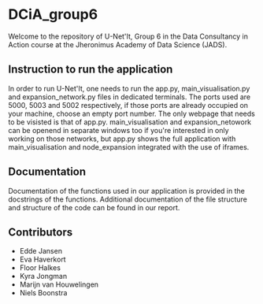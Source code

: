 # DCiA_group6

Welcome to the repository of U-Net'It, Group 6 in the Data Consultancy in Action course at the Jheronimus Academy of Data Science (JADS).

## Instruction to run the application
In order to run U-Net'It, one needs to run the app.py, main_visualisation.py and expansion_network.py files in dedicated terminals. The ports used are 5000, 5003 and 5002 respectively, if those ports are already occupied on your machine, choose an empty port number. The only webpage that needs to be visisted is that of app.py. main_visualisation and expansion_netowork can be openend in separate windows too if you're interested in only working on those networks, but app.py shows the full application with main_visualisation and node_expansion integrated with the use of iframes. 

## Documentation
Documentation of the functions used in our application is provided in the docstrings of the functions. Additional documentation of the file structure and structure of the code can be found in our report.

## Contributors
- Edde Jansen
- Eva Haverkort
- Floor Halkes
- Kyra Jongman
- Marijn van Houwelingen
- Niels Boonstra

